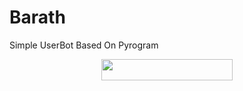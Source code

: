 # Barath

Simple UserBot Based On Pyrogram
<p align="center"><a href="https://dashboard.heroku.com/new?template=Repo_URL"> <img 
src="https://img.shields.io/badge/Deploy%20To%20Heroku-blue?style=flat&logo=heroku" width="210" height="34.45" /></a></p>
